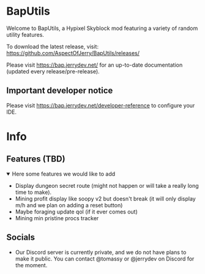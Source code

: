 # BapUtils

Welcome to BapUtils, a Hypixel Skyblock mod featuring a variety of random utility features.

To download the latest release, visit: <https://github.com/AspectOfJerry/BapUtils/releases/>

Please visit <https://bap.jerrydev.net/> for an up-to-date documentation (updated every release/pre-release).

## Important developer notice

Please visit <https://bap.jerrydev.net/developer-reference> to configure your IDE.

# Info

## Features (TBD)

<details open>
  <summary>Here some features we would like to add</summary>
  
- Display dungeon secret route (might not happen or will take a really long time to make).
- Mining profit display like soopy v2 but doesn't break (it will only display m/h and we plan on adding a reset button)
- Maybe foraging update qol (if it ever comes out)
- Mining min pristine procs tracker

## Socials

- Our Discord server is currently private, and we do not have plans to make it public. You can contact @tomassy or
  @jerrydev on Discord for the moment.
